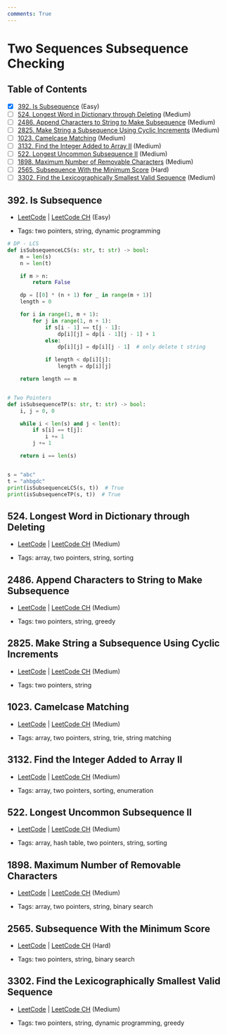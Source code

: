 ```yaml
---
comments: True
---
```


# Two Sequences Subsequence Checking

## Table of Contents

- [x] [392. Is Subsequence](https://leetcode.cn/problems/is-subsequence/) (Easy)
- [ ] [524. Longest Word in Dictionary through Deleting](https://leetcode.cn/problems/longest-word-in-dictionary-through-deleting/) (Medium)
- [ ] [2486. Append Characters to String to Make Subsequence](https://leetcode.cn/problems/append-characters-to-string-to-make-subsequence/) (Medium)
- [ ] [2825. Make String a Subsequence Using Cyclic Increments](https://leetcode.cn/problems/make-string-a-subsequence-using-cyclic-increments/) (Medium)
- [ ] [1023. Camelcase Matching](https://leetcode.cn/problems/camelcase-matching/) (Medium)
- [ ] [3132. Find the Integer Added to Array II](https://leetcode.cn/problems/find-the-integer-added-to-array-ii/) (Medium)
- [ ] [522. Longest Uncommon Subsequence II](https://leetcode.cn/problems/longest-uncommon-subsequence-ii/) (Medium)
- [ ] [1898. Maximum Number of Removable Characters](https://leetcode.cn/problems/maximum-number-of-removable-characters/) (Medium)
- [ ] [2565. Subsequence With the Minimum Score](https://leetcode.cn/problems/subsequence-with-the-minimum-score/) (Hard)
- [ ] [3302. Find the Lexicographically Smallest Valid Sequence](https://leetcode.cn/problems/find-the-lexicographically-smallest-valid-sequence/) (Medium)

## 392. Is Subsequence

-   [LeetCode](https://leetcode.com/problems/is-subsequence/) | [LeetCode CH](https://leetcode.cn/problems/is-subsequence/) (Easy)

-   Tags: two pointers, string, dynamic programming

```python title="392. Is Subsequence - Python Solution"
# DP - LCS
def isSubsequenceLCS(s: str, t: str) -> bool:
    m = len(s)
    n = len(t)

    if m > n:
        return False

    dp = [[0] * (n + 1) for _ in range(m + 1)]
    length = 0

    for i in range(1, m + 1):
        for j in range(1, n + 1):
            if s[i - 1] == t[j - 1]:
                dp[i][j] = dp[i - 1][j - 1] + 1
            else:
                dp[i][j] = dp[i][j - 1]  # only delete t string

            if length < dp[i][j]:
                length = dp[i][j]

    return length == m


# Two Pointers
def isSubsequenceTP(s: str, t: str) -> bool:
    i, j = 0, 0

    while i < len(s) and j < len(t):
        if s[i] == t[j]:
            i += 1
        j += 1

    return i == len(s)


s = "abc"
t = "ahbgdc"
print(isSubsequenceLCS(s, t))  # True
print(isSubsequenceTP(s, t))  # True

```

## 524. Longest Word in Dictionary through Deleting

-   [LeetCode](https://leetcode.com/problems/longest-word-in-dictionary-through-deleting/) | [LeetCode CH](https://leetcode.cn/problems/longest-word-in-dictionary-through-deleting/) (Medium)

-   Tags: array, two pointers, string, sorting
## 2486. Append Characters to String to Make Subsequence

-   [LeetCode](https://leetcode.com/problems/append-characters-to-string-to-make-subsequence/) | [LeetCode CH](https://leetcode.cn/problems/append-characters-to-string-to-make-subsequence/) (Medium)

-   Tags: two pointers, string, greedy
## 2825. Make String a Subsequence Using Cyclic Increments

-   [LeetCode](https://leetcode.com/problems/make-string-a-subsequence-using-cyclic-increments/) | [LeetCode CH](https://leetcode.cn/problems/make-string-a-subsequence-using-cyclic-increments/) (Medium)

-   Tags: two pointers, string
## 1023. Camelcase Matching

-   [LeetCode](https://leetcode.com/problems/camelcase-matching/) | [LeetCode CH](https://leetcode.cn/problems/camelcase-matching/) (Medium)

-   Tags: array, two pointers, string, trie, string matching
## 3132. Find the Integer Added to Array II

-   [LeetCode](https://leetcode.com/problems/find-the-integer-added-to-array-ii/) | [LeetCode CH](https://leetcode.cn/problems/find-the-integer-added-to-array-ii/) (Medium)

-   Tags: array, two pointers, sorting, enumeration
## 522. Longest Uncommon Subsequence II

-   [LeetCode](https://leetcode.com/problems/longest-uncommon-subsequence-ii/) | [LeetCode CH](https://leetcode.cn/problems/longest-uncommon-subsequence-ii/) (Medium)

-   Tags: array, hash table, two pointers, string, sorting
## 1898. Maximum Number of Removable Characters

-   [LeetCode](https://leetcode.com/problems/maximum-number-of-removable-characters/) | [LeetCode CH](https://leetcode.cn/problems/maximum-number-of-removable-characters/) (Medium)

-   Tags: array, two pointers, string, binary search
## 2565. Subsequence With the Minimum Score

-   [LeetCode](https://leetcode.com/problems/subsequence-with-the-minimum-score/) | [LeetCode CH](https://leetcode.cn/problems/subsequence-with-the-minimum-score/) (Hard)

-   Tags: two pointers, string, binary search
## 3302. Find the Lexicographically Smallest Valid Sequence

-   [LeetCode](https://leetcode.com/problems/find-the-lexicographically-smallest-valid-sequence/) | [LeetCode CH](https://leetcode.cn/problems/find-the-lexicographically-smallest-valid-sequence/) (Medium)

-   Tags: two pointers, string, dynamic programming, greedy
